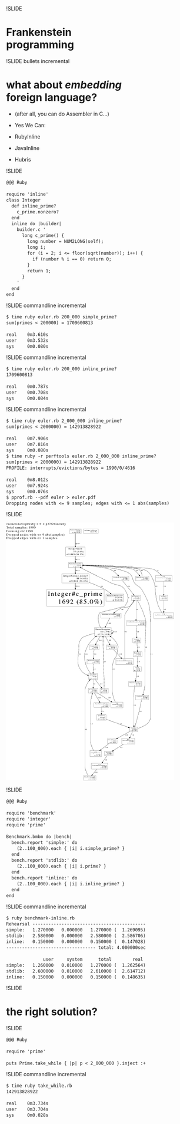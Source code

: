 !SLIDE

# Frankenstein<br />programming



!SLIDE bullets incremental

# what about *embedding*<br />foreign language?

* (after all, you can do Assembler in C…)

* Yes We Can:

* RubyInline
* JavaInline
* Hubris



!SLIDE

    @@@ Ruby

    require 'inline'
    class Integer
      def inline_prime?
        c_prime.nonzero?
      end
      inline do |builder|
        builder.c '
          long c_prime() {
            long number = NUM2LONG(self);
            long i;
            for (i = 2; i <= floor(sqrt(number)); i++) {
              if (number % i == 0) return 0;
            }
            return 1;
          }
        '
      end
    end



!SLIDE commandline incremental

    $ time ruby euler.rb 200_000 simple_prime?
    sum(primes < 200000) = 1709600813

    real    0m3.610s
    user    0m3.532s
    sys     0m0.080s



!SLIDE commandline incremental

    $ time ruby euler.rb 200_000 inline_prime?
    1709600813

    real    0m0.787s
    user    0m0.708s
    sys	    0m0.084s



!SLIDE commandline incremental

    $ time ruby euler.rb 2_000_000 inline_prime?
    sum(primes < 2000000) = 142913828922

    real    0m7.906s
    user    0m7.816s
    sys     0m0.080s
    $ time ruby -r perftools euler.rb 2_000_000 inline_prime?
    sum(primes < 2000000) = 142913828922
    PROFILE: interrupts/evictions/bytes = 1990/0/4616

    real    0m8.012s
    user    0m7.924s
    sys     0m0.076s
    $ pprof.rb --pdf euler > euler.pdf
    Dropping nodes with <= 9 samples; edges with <= 1 abs(samples)



!SLIDE

![perftools inline](perftools-inline.png)



!SLIDE

    @@@ Ruby

    require 'benchmark'
    require 'integer'
    require 'prime'

    Benchmark.bmbm do |bench|
      bench.report 'simple:' do
        (2..100_000).each { |i| i.simple_prime? }
      end
      bench.report 'stdlib:' do
        (2..100_000).each { |i| i.prime? }
      end
      bench.report 'inline:' do
        (2..100_000).each { |i| i.inline_prime? }
      end
    end



!SLIDE commandline incremental

    $ ruby benchmark-inline.rb 
    Rehearsal -------------------------------------------
    simple:   1.270000   0.000000   1.270000 (  1.269095)
    stdlib:   2.580000   0.000000   2.580000 (  2.586706)
    inline:   0.150000   0.000000   0.150000 (  0.147028)
    ---------------------------------- total: 4.000000sec

                  user     system      total        real
    simple:   1.260000   0.010000   1.270000 (  1.262564)
    stdlib:   2.600000   0.010000   2.610000 (  2.614712)
    inline:   0.150000   0.000000   0.150000 (  0.148635)



!SLIDE

# the right solution?



!SLIDE

    @@@ Ruby

    require 'prime'

    puts Prime.take_while { |p| p < 2_000_000 }.inject :+



!SLIDE commandline incremental

    $ time ruby take_while.rb 
    142913828922

    real    0m3.734s
    user    0m3.704s
    sys     0m0.028s
